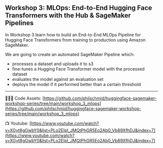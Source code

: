 ## Workshop 3: **MLOps: End-to-End Hugging Face Transformers with the Hub & SageMaker Pipelines**

In Workshop 3 learn how to build an End-to-End MLOps Pipeline for Hugging Face Transformers from training to production using Amazon SageMaker.

We are going to create an automated SageMaker Pipeline which:

- processes a dataset and uploads it to s3
- fine-tunes a Hugging Face Transformer model with the processed dataset
- evaluates the model against an evaluation set
- deploys the model if it performed better than a certain threshold

---

🧑🏻‍💻 Code Assets: [https://github.com/philschmid/huggingface-sagemaker-workshop-series/tree/main/workshop_3_mlops](https://github.com/philschmid/huggingface-sagemaker-workshop-series/tree/main/workshop_3_mlops)

📺 Youtube: [https://www.youtube.com/watch?v=XGyt8gGwbY0&list=PLo2EIpI_JMQtPhGR5Eo2Ab0_Vb89XfhDJ&index=7](https://www.youtube.com/watch?v=XGyt8gGwbY0&list=PLo2EIpI_JMQtPhGR5Eo2Ab0_Vb89XfhDJ&index=7)
